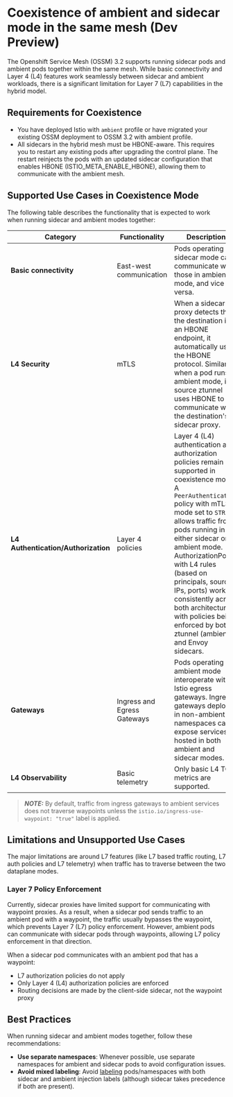 # Coexistence of ambient and sidecar mode in the same mesh (Dev Preview)

The Openshift Service Mesh (OSSM) 3.2 supports running sidecar pods and ambient pods together within the same mesh.
While basic connectivity and Layer 4 (L4) features work seamlessly between sidecar and ambient workloads, there is a
significant limitation for Layer 7 (L7) capabilities in the hybrid model.

## Requirements for Coexistence

- You have deployed Istio with `ambient` profile or have migrated your existing OSSM deployment to OSSM 3.2 with ambient profile.
- All sidecars in the hybrid mesh must be HBONE-aware. This requires you to restart any existing pods after upgrading the control
  plane. The restart reinjects the pods with an updated sidecar configuration that enables HBONE (ISTIO_META_ENABLE_HBONE),
  allowing them to communicate with the ambient mesh.

## Supported Use Cases in Coexistence Mode

The following table describes the functionality that is expected to work when running sidecar and ambient modes together:

| Category | Functionality | Description                                                                                                                                                                                                                                      |
|----------|---------------|--------------------------------------------------------------------------------------------------------------------------------------------------------------------------------------------------------------------------------------------------|
| **Basic connectivity** | East-west communication | Pods operating in sidecar mode can communicate with those in ambient mode, and vice versa.                                                                                                                                                       |
| **L4 Security** | mTLS | When a sidecar proxy detects that the destination is an HBONE endpoint, it automatically uses the HBONE protocol. Similarly, when a pod runs in ambient mode, its source ztunnel uses HBONE to communicate with the destination's sidecar proxy. |
| **L4 Authentication/Authorization** | Layer 4 policies | Layer 4 (L4) authentication and authorization policies remain supported in coexistence mode. A `PeerAuthentication` policy with mTLS mode set to `STRICT` allows traffic from pods running in either sidecar or ambient mode. AuthorizationPolicy with L4 rules (based on principals, source IPs, ports) work consistently across both architectures, with policies being enforced by both ztunnel (ambient) and Envoy sidecars.                   |
| **Gateways** | Ingress and Egress Gateways | Pods operating in ambient mode interoperate with Istio egress gateways. Ingress gateways deployed in non-ambient namespaces can expose services hosted in both ambient and sidecar modes.                                                        |
| **L4 Observability** | Basic telemetry | Only basic L4 TCP metrics are supported.                                                                                                                                                                                                         |

> **_NOTE:_** By default, traffic from ingress gateways to ambient services does not traverse waypoints unless the `istio.io/ingress-use-waypoint: "true"` label is applied.

## Limitations and Unsupported Use Cases

The major limitations are around L7 features (like L7 based traffic routing, L7 auth policies and L7 telemetry) when traffic has to traverse between the two dataplane modes.

### Layer 7 Policy Enforcement

Currently, sidecar proxies have limited support for communicating with waypoint proxies. As a result, when a sidecar pod sends traffic
to an ambient pod with a waypoint, the traffic usually bypasses the waypoint, which prevents Layer 7 (L7) policy enforcement.
However, ambient pods can communicate with sidecar pods through waypoints, allowing L7 policy enforcement in that direction.

When a sidecar pod communicates with an ambient pod that has a waypoint:
- L7 authorization policies do not apply
- Only Layer 4 (L4) authorization policies are enforced
- Routing decisions are made by the client-side sidecar, not the waypoint proxy

## Best Practices

When running sidecar and ambient modes together, follow these recommendations:

- **Use separate namespaces**: Whenever possible, use separate namespaces for ambient and sidecar pods to avoid configuration issues.
- **Avoid mixed labeling**: Avoid [labeling](https://istio.io/latest/docs/reference/config/labels/) pods/namespaces with both sidecar and ambient injection labels (although sidecar takes precedence if both are present).

